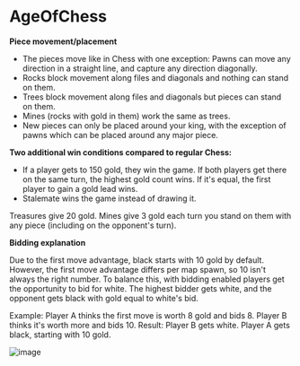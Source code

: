 # AgeOfChess

**Piece movement/placement**
- The pieces move like in Chess with one exception: Pawns can move any direction in a straight line, and capture any direction diagonally.
- Rocks block movement along files and diagonals and nothing can stand on them.
- Trees block movement along files and diagonals but pieces can stand on them.
- Mines (rocks with gold in them) work the same as trees.
- New pieces can only be placed around your king, with the exception of pawns which can be placed around any major piece.


**Two additional win conditions compared to regular Chess:**
- If a player gets to 150 gold, they win the game. If both players get there on the same turn, the highest gold count wins. If it's equal, the first player to gain a gold lead wins.
- Stalemate wins the game instead of drawing it.


Treasures give 20 gold.
Mines  give 3 gold each turn you stand on them with any piece (including on the opponent's turn).


**Bidding explanation**

Due to the first move advantage, black starts with 10 gold by default. However, the first move advantage differs per map spawn, so 10 isn't always the right number. To balance this, with bidding enabled players get the opportunity to bid for white. The highest bidder gets white, and the opponent gets black with gold equal to white's bid. 

Example:
Player A thinks the first move is worth 8 gold and bids 8.
Player B thinks it's worth more and bids 10.
Result: Player B gets white. Player A gets black, starting with 10 gold. 


![image](https://user-images.githubusercontent.com/30334336/182841854-4b3d3852-dc68-429e-978f-ac722fa288ed.png)
